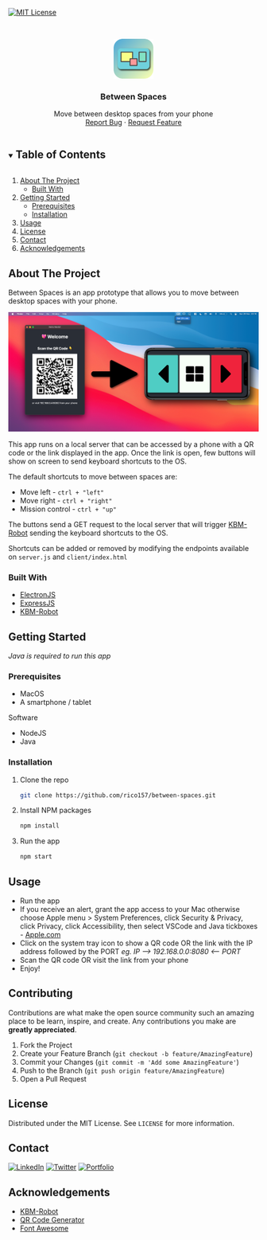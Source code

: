 <!--
*** Thanks for checking out the Best-README-Template. If you have a suggestion
*** that would make this better, please fork the repo and create a pull request
*** or simply open an issue with the tag "enhancement".
*** Thanks again! Now go create something AMAZING! :D
***
***
***
*** To avoid retyping too much info. Do a search and replace for the following:
*** rico157, between-spaces, riccardo_cogoni, cogonir@live.com, Between Spaces, Move between desktop spaces from your phone
-->



<!-- PROJECT SHIELDS -->
<!--
*** I'm using markdown "reference style" links for readability.
*** Reference links are enclosed in brackets [ ] instead of parentheses ( ).
*** See the bottom of this document for the declaration of the reference variables
*** for contributors-url, forks-url, etc. This is an optional, concise syntax you may use.
*** https://www.markdownguide.org/basic-syntax/#reference-style-links
-->
[![MIT License][license-shield]][license-url]




<!-- PROJECT LOGO -->
<br />
<p align="center">
  <a href="https://github.com/rico157/between-spaces">
    <img src="https://github.com/rico157/between-spaces/blob/main/examples/icon.png" alt="Logo" width="80" height="80">
  </a>

  <h3 align="center">Between Spaces</h3>

  <p align="center">
    Move between desktop spaces from your phone
    <br />
    <!-- <a href="https://github.com/rico157/between-spaces">View Demo</a> -->
    <!-- · -->
    <a href="https://github.com/rico157/between-spaces/issues">Report Bug</a>
    ·
    <a href="https://github.com/rico157/between-spaces/issues">Request Feature</a>
  </p>
</p>



<!-- TABLE OF CONTENTS -->
<details open="open">
  <summary><h2 style="display: inline-block">Table of Contents</h2></summary>
  <ol>
    <li>
      <a href="#about-the-project">About The Project</a>
      <ul>
        <li><a href="#built-with">Built With</a></li>
      </ul>
    </li>
    <li>
      <a href="#getting-started">Getting Started</a>
      <ul>
        <li><a href="#prerequisites">Prerequisites</a></li>
        <li><a href="#installation">Installation</a></li>
      </ul>
    </li>
    <li><a href="#usage">Usage</a></li>
    <li><a href="#license">License</a></li>
    <li><a href="#contact">Contact</a></li>
    <li><a href="#acknowledgements">Acknowledgements</a></li>
  </ol>
</details>



<!-- ABOUT THE PROJECT -->
## About The Project

Between Spaces is an app prototype that allows you to move between desktop spaces with your phone.

![Between Spaces Screen Shot][product-screenshot]

This app runs on a local server that can be accessed by a phone with a QR code or the link displayed in the app.
Once the link is open, few buttons will show on screen to send keyboard shortcuts to the OS. 

The default shortcuts to move between spaces are: 
* Move left - `ctrl + "left"` 
* Move right - `ctrl + "right"`
* Mission control - `ctrl + "up"` 

The buttons send a GET request to the local server that will trigger [KBM-Robot](https://github.com/kylepaulsen/kbm-robot) sending the keyboard shortcuts to the OS. 

Shortcuts can be added or removed by modifying the endpoints available on `server.js` and `client/index.html`


### Built With

* [ElectronJS](https://www.electronjs.org/)
* [ExpressJS](https://expressjs.com/)
* [KBM-Robot](https://github.com/kylepaulsen/kbm-robot)



<!-- GETTING STARTED -->
## Getting Started
*Java is required to run this app*





### Prerequisites

* MacOS
* A smartphone / tablet

Software

* NodeJS
* Java

### Installation

1. Clone the repo
   ```sh
   git clone https://github.com/rico157/between-spaces.git
   ```
2. Install NPM packages
   ```sh
   npm install
   ```
3. Run the app
   ```sh
   npm start
   ```


<!-- USAGE EXAMPLES -->
## Usage

* Run the app
* If you receive an alert, grant the app access to your Mac otherwise choose Apple menu  > System Preferences, click Security & Privacy, click Privacy, click Accessibility, then select VSCode and Java tickboxes - [Apple.com](https://support.apple.com/en-gb/guide/mac-help/mh43185/mac)
* Click on the system tray icon to show a QR code OR the link with the IP address followed by the PORT *eg. IP --> 192.168.0.0:8080 <-- PORT*
* Scan the QR code OR visit the link from your phone
* Enjoy!


<!-- CONTRIBUTING -->
## Contributing

Contributions are what make the open source community such an amazing place to be learn, inspire, and create. Any contributions you make are **greatly appreciated**.

1. Fork the Project
2. Create your Feature Branch (`git checkout -b feature/AmazingFeature`)
3. Commit your Changes (`git commit -m 'Add some AmazingFeature'`)
4. Push to the Branch (`git push origin feature/AmazingFeature`)
5. Open a Pull Request



<!-- LICENSE -->
## License

Distributed under the MIT License. See `LICENSE` for more information.



<!-- CONTACT -->
## Contact
[![LinkedIn][linkedin-shield]][linkedin-url]
[![Twitter][twitter-shield]][twitter-url]
[![Portfolio][Portfolio-shield]][Portfolio-url]

<!-- 
Your Name - [@riccardo_cogoni](https://twitter.com/riccardo_cogoni) - cogonir@live.com
Project Link: [https://github.com/rico157/between-spaces](https://github.com/rico157/between-spaces) -->



<!-- ACKNOWLEDGEMENTS -->
## Acknowledgements

* [KBM-Robot](https://github.com/kylepaulsen/kbm-robot)
* [QR Code Generator](https://www.npmjs.com/package/qrcode-generator)
* [Font Awesome](https://www.fontawesome.com)





<!-- MARKDOWN LINKS & IMAGES -->
<!-- https://www.markdownguide.org/basic-syntax/#reference-style-links -->

[license-shield]: https://img.shields.io/github/license/rico157/between-spaces.svg?style=for-the-badge
[license-url]: https://github.com/rico157/between-spaces/blob/main/LICENSE
[linkedin-shield]: https://img.shields.io/badge/-LinkedIn-black.svg?style=for-the-badge&logo=linkedin&colorB=555
[linkedin-url]: https://linkedin.com/in/riccardo-cogoni
[twitter-shield]: https://img.shields.io/badge/-twitter-black.svg?style=for-the-badge&logo=twitter&colorB=555
[twitter-url]: https://twitter.com/
[Portfolio-shield]: https://img.shields.io/badge/-Portfolio-blue?style=for-the-badge&colorB=555
[Portfolio-url]: https://rico157.github.io
[product-screenshot]: https://github.com/rico157/between-spaces/blob/main/examples/banner.png
